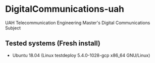 # DigitalCommunications-uah
UAH Telecommunication Engineering Master's Digital Communications Subject


## Tested systems (Fresh install)

- Ubuntu 18.04 (Linux testdeploy 5.4.0-1028-gcp x86_64 GNU/Linux)
